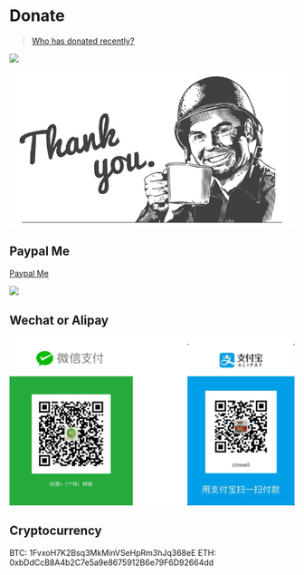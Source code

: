 # Donate

> [Who has donated recently?](HISTORY.md)

[![](https://img.shields.io/badge/%24-donate-green.svg)](https://github.com/QingWei-Li/donate)

![](images/coffee.jpg)

## Paypal Me

[Paypal Me](https://www.paypal.me/cinwell)

[![](https://user-images.githubusercontent.com/7565692/28697768-da62c77e-7370-11e7-81f1-935f9eee2827.png)](https://www.paypal.me/cinwell)



## Wechat or Alipay

![](images/wechat+alipay.png)

## Cryptocurrency

BTC: 1FvxoH7K2Bsq3MkMinVSeHpRm3hJq368eE
ETH: 0xbDdCcB8A4b2C7e5a9e8675912B6e79F6D92664dd
